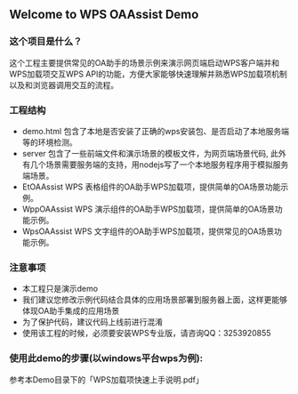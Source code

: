 ## Welcome to WPS OAAssist Demo

### 这个项目是什么？

这个工程主要提供常见的OA助手的场景示例来演示网页端启动WPS客户端并和WPS加载项交互WPS API的功能，方便大家能够快速理解并熟悉WPS加载项机制以及和浏览器调用交互的流程。

### 工程结构

* demo.html 	包含了本地是否安装了正确的wps安装包、是否启动了本地服务端等的环境检测。
* server 	包含了一些前端文件和演示场景的模板文件，为网页端场景代码, 此外有几个场景需要服务端的支持，用nodejs写了一个本地服务程序用于模拟服务端场景。
* EtOAAssist	WPS 表格组件的OA助手WPS加载项，提供简单的OA场景功能示例。
* WppOAAssist	WPS 演示组件的OA助手WPS加载项，提供简单的OA场景功能示例。
* WpsOAAssist	WPS 文字组件的OA助手WPS加载项，提供常见的OA场景功能示例。

### 注意事项

* 本工程只是演示demo
* 我们建议您修改示例代码结合具体的应用场景部署到服务器上面，这样更能够体现OA助手集成的应用场景
* 为了保护代码，建议代码上线前进行混淆
* 使用该工程的时候，必须要安装WPS专业版，请咨询QQ：3253920855

### 使用此demo的步骤(以windows平台wps为例):

参考本Demo目录下的「WPS加载项快速上手说明.pdf」